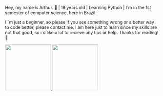 Hey, my name is Arthur. :wave:
| 18 years old
| Learning Python 
| I´m in the 1st semester of computer science, here in Brazil.


I´´m just a beginner, so please if you see something wrong or a better way to code better, please contact me. I am here just to learn since my skills are not that good, so i´d like a lot to recieve any tips or help. Thanks for reading! 
:handshake:


<div>
<a href="https://github.com/arthcc">
<img height="150em" src="https://github-readme-stats.vercel.app/api/top-langs/?username=arthcc&layout=compact&langs_count=7&theme=dracula"/>
<img height="150em" src="https://github-readme-stats.vercel.app/api?username=arthcc&show_icons=true&theme=dracula&include_all_commits=true&count_private=true"/>
</div>
